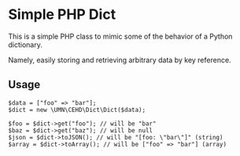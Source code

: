 # Simple PHP Dict

This is a simple PHP class to mimic some of the behavior of a Python dictionary.

Namely, easily storing and retrieving arbitrary data by key reference.

## Usage

```
$data = ["foo" => "bar"];
$dict = new \UMN\CEHD\Dict\Dict($data);

$foo = $dict->get("foo"); // will be "bar"
$baz = $dict->get("baz"); // will be null
$json = $dict->toJSON(); // will be "[foo: \"bar\"]" (string)
$array = $dict->toArray(); // will be ["foo" => "bar"] (array)
```
